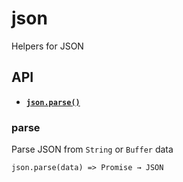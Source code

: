 # json

Helpers for JSON

## API

  * <a href="#json_parse"><code><b>json.parse()</b></code></a>

### parse

Parse JSON from `String` or `Buffer` data

<a name="json_parse"></a>
`json.parse(data) => Promise → JSON`
